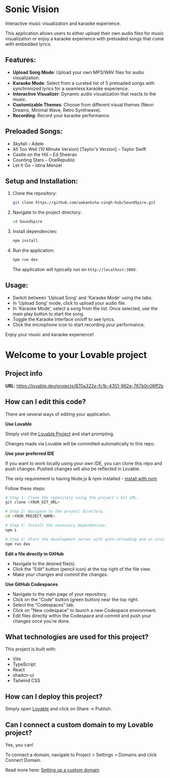 # Sonic Vision

Interactive music visualization and karaoke experience.

This application allows users to either upload their own audio files for music visualization or enjoy a karaoke experience with preloaded songs that come with embedded lyrics.

## Features:
- **Upload Song Mode**: Upload your own MP3/WAV files for audio visualization.
- **Karaoke Mode**: Select from a curated list of 5 preloaded songs with synchronized lyrics for a seamless karaoke experience.
- **Interactive Visualizer**: Dynamic audio visualization that reacts to the music.
- **Customizable Themes**: Choose from different visual themes (Neon Dreams, Minimal Wave, Retro Synthwave).
- **Recording**: Record your karaoke performance.

## Preloaded Songs:
- Skyfall – Adele
- All Too Well (10 Minute Version) [Taylor's Version] – Taylor Swift
- Castle on the Hill – Ed Sheeran
- Counting Stars – OneRepublic
- Let It Go – Idina Menzel

## Setup and Installation:
1. Clone the repository:
   ```bash
   git clone https://github.com/aakanksha-singh-hub/SoundSpire.git
   ```
2. Navigate to the project directory:
   ```bash
   cd SoundSpire
   ```
3. Install dependencies:
   ```bash
   npm install
   ```
4. Run the application:
   ```bash
   npm run dev
   ```
   The application will typically run on `http://localhost:3000`.

## Usage:
- Switch between 'Upload Song' and 'Karaoke Mode' using the tabs.
- In 'Upload Song' mode, click to upload your audio file.
- In 'Karaoke Mode', select a song from the list. Once selected, use the main play button to start the song.
- Toggle the Karaoke Interface on/off to see lyrics.
- Click the microphone icon to start recording your performance.

Enjoy your music and karaoke experience!

# Welcome to your Lovable project

## Project info

**URL**: https://lovable.dev/projects/870a322e-fc1b-4351-962e-767b0c06ff2b

## How can I edit this code?

There are several ways of editing your application.

**Use Lovable**

Simply visit the [Lovable Project](https://lovable.dev/projects/870a322e-fc1b-4351-962e-767b0c06ff2b) and start prompting.

Changes made via Lovable will be committed automatically to this repo.

**Use your preferred IDE**

If you want to work locally using your own IDE, you can clone this repo and push changes. Pushed changes will also be reflected in Lovable.

The only requirement is having Node.js & npm installed - [install with nvm](https://github.com/nvm-sh/nvm#installing-and-updating)

Follow these steps:

```sh
# Step 1: Clone the repository using the project's Git URL.
git clone <YOUR_GIT_URL>

# Step 2: Navigate to the project directory.
cd <YOUR_PROJECT_NAME>

# Step 3: Install the necessary dependencies.
npm i

# Step 4: Start the development server with auto-reloading and an instant preview.
npm run dev
```

**Edit a file directly in GitHub**

- Navigate to the desired file(s).
- Click the "Edit" button (pencil icon) at the top right of the file view.
- Make your changes and commit the changes.

**Use GitHub Codespaces**

- Navigate to the main page of your repository.
- Click on the "Code" button (green button) near the top right.
- Select the "Codespaces" tab.
- Click on "New codespace" to launch a new Codespace environment.
- Edit files directly within the Codespace and commit and push your changes once you're done.

## What technologies are used for this project?

This project is built with:

- Vite
- TypeScript
- React
- shadcn-ui
- Tailwind CSS

## How can I deploy this project?

Simply open [Lovable](https://lovable.dev/projects/870a322e-fc1b-4351-962e-767b0c06ff2b) and click on Share -> Publish.

## Can I connect a custom domain to my Lovable project?

Yes, you can!

To connect a domain, navigate to Project > Settings > Domains and click Connect Domain.

Read more here: [Setting up a custom domain](https://docs.lovable.dev/tips-tricks/custom-domain#step-by-step-guide)
